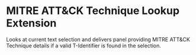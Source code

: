 # MITRE ATT&CK Technique Lookup Extension

Looks at current text selection and delivers panel providing MITRE ATT&CK Technique details if a valid T-Identifier is found in the selection.
